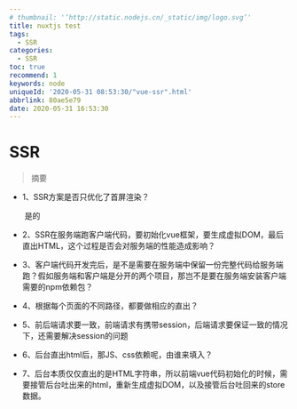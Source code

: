 ```yaml
---
# thumbnail: '‘http://static.nodejs.cn/_static/img/logo.svg’'
title: nuxtjs test
tags:
  - SSR
categories:
  - SSR
toc: true
recommend: 1
keywords: node
uniqueId: '2020-05-31 08:53:30/"vue-ssr".html'
abbrlink: 80ae5e79
date: 2020-05-31 16:53:30
---
```

# SSR

> 摘要
> 
> <!-- more -->

- 1、SSR方案是否只优化了首屏渲染？

  ​	是的

- 2、SSR在服务端跑客户端代码，要初始化vue框架，要生成虚拟DOM，最后直出HTML，这个过程是否会对服务端的性能造成影响？

- 3、客户端代码开发完后，是不是需要在服务端中保留一份完整代码给服务端跑？假如服务端和客户端是分开的两个项目，那岂不是要在服务端安装客户端需要的npm依赖包？

- 4、根据每个页面的不同路径，都要做相应的直出？

- 5、前后端请求要一致，前端请求有携带session，后端请求要保证一致的情况下，还需要解决session的问题

- 6、后台直出html后，那JS、css依赖呢，由谁来填入？

- 7、后台本质仅仅直出的是HTML字符串，所以前端vue代码初始化的时候，需要接管后台吐出来的html，重新生成虚拟DOM，以及接管后台吐回来的store数据。